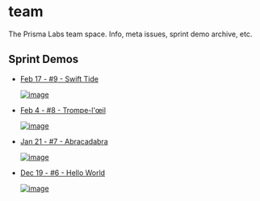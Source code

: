 # team

The Prisma Labs team space. Info, meta issues, sprint demo archive, etc.

## Sprint Demos

- [Feb 17 - #9 - Swift
  Tide](https://prisma.zoom.us/rec/play/upcqder7-D43Gdac4QSDC_QrW9S6LPis0iBP-aEMyUexAHBQNwWvb7MTMeCqC4H7Or-D0CViu4d3LqhJ?continueMode=true)

  [![image](https://user-images.githubusercontent.com/284476/75103857-1eb52280-55cf-11ea-9bac-efe6b25556f3.png)](https://prisma.zoom.us/rec/play/upcqder7-D43Gdac4QSDC_QrW9S6LPis0iBP-aEMyUexAHBQNwWvb7MTMeCqC4H7Or-D0CViu4d3LqhJ?continueMode=true)

- [Feb 4 - #8 - Trompe-l'œil](https://prisma.zoom.us/rec/play/vMEsd-77_W03EtPA4gSDV6MrW9S1KKus0CQc-qAIzRq9AiULYAGmY7VDNuJfgub8BiqlMX_ZWAKXzQgv?continueMode=true)

  [![image](https://user-images.githubusercontent.com/284476/73783261-5d3e8680-4761-11ea-9310-4bcb35569a77.png)](https://prisma.zoom.us/rec/play/vMEsd-77_W03EtPA4gSDV6MrW9S1KKus0CQc-qAIzRq9AiULYAGmY7VDNuJfgub8BiqlMX_ZWAKXzQgv?continueMode=true)

* [Jan 21 - #7 - Abracadabra](https://www.loom.com/share/d91470a0e00b4175814128bfcd09a237)

  [![image](https://user-images.githubusercontent.com/284476/72774540-feadd000-3bd8-11ea-8e46-874030cf90db.png)](https://www.loom.com/share/d91470a0e00b4175814128bfcd09a237)

* [Dec 19 - #6 - Hello World](https://www.loom.com/share/fed163245bcc498495e664374ef662f3)

  [![image](https://user-images.githubusercontent.com/284476/71212025-786f3880-227e-11ea-9dee-467239d46993.png)](https://www.loom.com/share/fed163245bcc498495e664374ef662f3)
